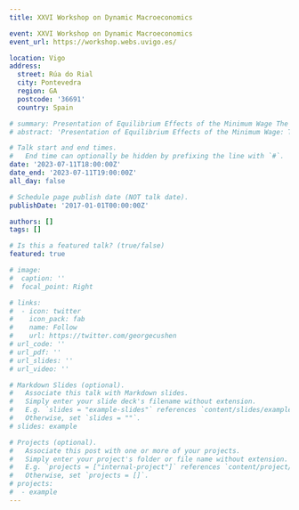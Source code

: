 ```yaml
---
title: XXVI Workshop on Dynamic Macroeconomics

event: XXVI Workshop on Dynamic Macroeconomics
event_url: https://workshop.webs.uvigo.es/

location: Vigo
address:
  street: Rúa do Rial
  city: Pontevedra
  region: GA
  postcode: '36691'
  country: Spain

# summary: Presentation of Equilibrium Effects of the Minimum Wage The Role of Product Market Power.
# abstract: 'Presentation of Equilibrium Effects of the Minimum Wage: The Role of Product Market Power'

# Talk start and end times.
#   End time can optionally be hidden by prefixing the line with `#`.
date: '2023-07-11T18:00:00Z'
date_end: '2023-07-11T19:00:00Z'
all_day: false

# Schedule page publish date (NOT talk date).
publishDate: '2017-01-01T00:00:00Z'

authors: []
tags: []

# Is this a featured talk? (true/false)
featured: true

# image:
#  caption: ''
#  focal_point: Right

# links:
#  - icon: twitter
#    icon_pack: fab
#    name: Follow
#    url: https://twitter.com/georgecushen
# url_code: ''
# url_pdf: ''
# url_slides: ''
# url_video: ''

# Markdown Slides (optional).
#   Associate this talk with Markdown slides.
#   Simply enter your slide deck's filename without extension.
#   E.g. `slides = "example-slides"` references `content/slides/example-slides.md`.
#   Otherwise, set `slides = ""`.
# slides: example

# Projects (optional).
#   Associate this post with one or more of your projects.
#   Simply enter your project's folder or file name without extension.
#   E.g. `projects = ["internal-project"]` references `content/project/deep-learning/index.md`.
#   Otherwise, set `projects = []`.
# projects:
#  - example
---
```

